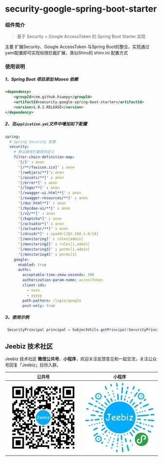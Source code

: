 # security-google-spring-boot-starter

### 组件简介

> 基于 Security + Google AccessToken 的 Spring Boot Starter 实现

主要 扩展Security、Google AccessToken 与Spring Boot的整合，实现通过yaml配置即可实现权限拦截扩展，类似Shiro的 shiro.ini 配置方式

### 使用说明

##### 1、Spring Boot 项目添加 Maven 依赖

``` xml
<dependency>
	<groupId>com.github.hiwepy</groupId>
	<artifactId>security-google-spring-boot-starter</artifactId>
	<version>1.0.2.RELEASE</version>
</dependency>
```

##### 2、在`application.yml`文件中增加如下配置

```yaml
spring:
  # Spring Security 配置
  security:
    # 默认路径拦截规则定义
    filter-chain-definition-map:
      '[/]' : anon
      '[/**/favicon.ico]' : anon
      '[/webjars/**]': anon
      '[/assets/**]' : anon
      '[/error*]' : anon
      '[/logo/**]' : anon
      '[/swagger-ui.html**]' : anon
      '[/swagger-resources/**]' : anon
      '[/doc.html**]' : anon
      '[/bycdao-ui/**]' : anon
      '[/v2/**]' : anon
      '[/kaptcha*]' : anon
      '[/actuator*]' : anon
      '[/actuator/**]' : anon
      '[/druid/*]' : ipaddr[192.168.1.0/24]
      '[/monitoring]' : roles[admin]
      '[/monitoring2]' : roles[1,admin]
      '[/monitoring3]' : perms[1,admin]
      '[/monitoring4]' : perms[1]
    google:
      enabled: true
      authc:
        acceptable-time-skew-seconds: 300
        authorization-param-name: accessToken
        client-ids:
          - xxxx
          - yyyyy
        path-pattern: /login/google
        post-only: true
```

##### 3、使用示例

```java
 SecurityPrincipal principal = SubjectUtils.getPrincipal(SecurityPrincipal.class);
```

## Jeebiz 技术社区

Jeebiz 技术社区 **微信公共号**、**小程序**，欢迎关注反馈意见和一起交流，关注公众号回复「Jeebiz」拉你入群。

|公共号|小程序|
|---|---|
| ![](https://raw.githubusercontent.com/hiwepy/static/main/images/qrcode_for_gh_1d965ea2dfd1_344.jpg)| ![](https://raw.githubusercontent.com/hiwepy/static/main/images/gh_09d7d00da63e_344.jpg)|


